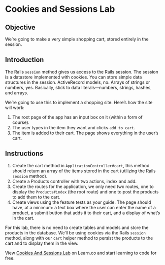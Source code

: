 Cookies and Sessions Lab
========================

Objective
---------

We’re going to make a very simple shopping cart, stored entirely in the session.

Introduction
------------

The Rails `session` method gives us access to the Rails session. The session is a datastore implemented with cookies. You can store simple data structures in the session. ActiveRecord models, no. Arrays of strings or numbers, yes. Basically, stick to data literals—numbers, strings, hashes, and arrays.

We’re going to use this to implement a shopping site. Here’s how the site will work:

1.  The root page of the app has an input box on it (within a form of course).
2.  The user types in the item they want and clicks `add to cart`.
3.  The item is added to their cart. The page shows everything in the user’s cart.

Instructions
------------

1.  Create the cart method in `ApplicationController#cart`, this method should return an array of the items stored in the cart (utilizing the Rails `session` method).
2.  Create a Products controller with two actions, index and add.
3.  Create the routes for the application, we only need two routes, one to display the `Products#index` (the root route) and one to post the products to add them to the cart.
4.  Create views using the feature tests as your guide. The page should have, at a minimum: a text box where the user can enter the name of a product, a submit button that adds it to their cart, and a display of what’s in the cart.

For this lab, there is no need to create tables and models and store the products in the database. We’ll be using cookies via the Rails `session` method, along with our `cart` helper method to persist the products to the cart and to display them in the view.

View [Cookies And Sessions Lab](https://learn.co/lessons/cookies_and_sessions_lab) on Learn.co and start learning to code for free.
